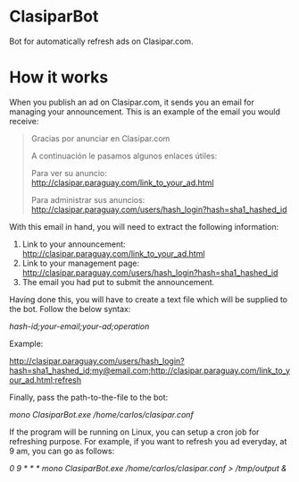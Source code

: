 ClasiparBot
===========

Bot for automatically refresh ads on Clasipar.com.

How it works
============
When you publish an ad on Clasipar.com, it sends you an email for managing your announcement.
This is an example of the email you would receive:

> Gracias por anunciar en Clasipar.com
> 
> A continuación le pasamos algunos enlaces útiles:
> 
> Para ver su anuncio: 
> http://clasipar.paraguay.com/link_to_your_ad.html
> 
> Para administrar sus anuncios:
> http://clasipar.paraguay.com/users/hash_login?hash=sha1_hashed_id

With this email in hand, you will need to extract the following information:

1. Link to your announcement: http://clasipar.paraguay.com/link_to_your_ad.html
2. Link to your management page: http://clasipar.paraguay.com/users/hash_login?hash=sha1_hashed_id
3. The email you had put to submit the announcement.

Having done this, you will have to create a text file which will be supplied to 
the bot. Follow the below syntax:

<i>hash-id;your-email;your-ad;operation</i>

Example:

http://clasipar.paraguay.com/users/hash_login?hash=sha1_hashed_id;my@email.com;http://clasipar.paraguay.com/link_to_your_ad.html;refresh

Finally, pass the path-to-the-file to the bot:

<i>mono ClasiparBot.exe /home/carlos/clasipar.conf</i>

If the program will be running on Linux, you can setup a cron job for refreshing purpose.
For example, if you want to refresh you ad everyday, at 9 am, you can go as follows:

<i>0 9 * * * mono ClasiparBot.exe /home/carlos/clasipar.conf > /tmp/output &<i>

